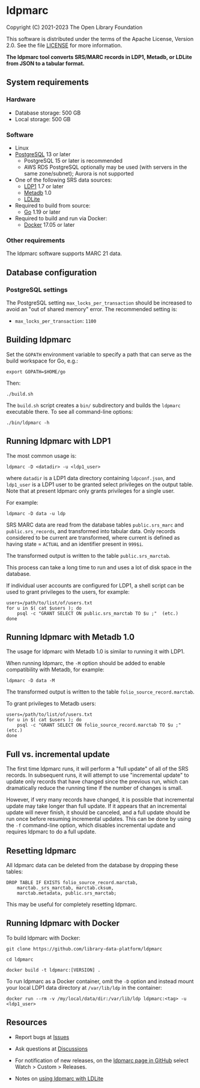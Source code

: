 ldpmarc
=======

Copyright (C) 2021-2023 The Open Library Foundation  

This software is distributed under the terms of the Apache License, 
Version 2.0.  See the file [LICENSE](LICENSE) for more information.


__The ldpmarc tool converts SRS/MARC records in LDP1, Metadb, or
LDLite from JSON to a tabular format.__


System requirements
-------------------

### Hardware

* Database storage: 500 GB
* Local storage: 500 GB

### Software

* Linux
* [PostgreSQL](https://www.postgresql.org/) 13 or later
  * PostgreSQL 15 or later is recommended
  * AWS RDS PostgreSQL optionally may be used (with servers in the
    same zone/subnet); Aurora is not supported
* One of the following SRS data sources:
  * [LDP1](https://github.com/library-data-platform/ldp) 1.7 or later
  * [Metadb](https://github.com/metadb-project/metadb) 1.0
  * [LDLite](https://github.com/library-data-platform/ldlite)
* Required to build from source:
  * [Go](https://golang.org/) 1.19 or later
* Required to build and run via Docker:
  * [Docker](https://docker.com) 17.05 or later

### Other requirements

The ldpmarc software supports MARC 21 data.


Database configuration
----------------------

### PostgreSQL settings

The PostgreSQL setting `max_locks_per_transaction` should be increased
to avoid an "out of shared memory" error.  The recommended setting is:

* `max_locks_per_transaction`: `1100`


Building ldpmarc
----------------

Set the `GOPATH` environment variable to specify a path that can serve 
as the build workspace for Go, e.g.:

```
export GOPATH=$HOME/go
```

Then:

```
./build.sh
```

The `build.sh` script creates a `bin/` subdirectory and builds the
`ldpmarc` executable there.  To see all command-line options:

```
./bin/ldpmarc -h
```


Running ldpmarc with LDP1
-------------------------

The most common usage is:

```
ldpmarc -D <datadir> -u <ldp1_user>
```

where `datadir` is a LDP1 data directory containing `ldpconf.json`,
and `ldp1_user` is a LDP1 user to be granted select privileges on the
output table.  Note that at present ldpmarc only grants privileges for
a single user.

For example:

```
ldpmarc -D data -u ldp
```

SRS MARC data are read from the database tables `public.srs_marc` and
`public.srs_records`, and transformed into tabular data.  Only records
considered to be current are transformed, where current is defined as
having state = `ACTUAL` and an identifier present in `999$i`.

The transformed output is written to the table `public.srs_marctab`.

This process can take a long time to run and uses a lot of disk space
in the database.

If individual user accounts are configured for LDP1, a shell script
can be used to grant privileges to the users, for example:

```
users=/path/to/list/of/users.txt
for u in $( cat $users ); do
    psql -c "GRANT SELECT ON public.srs_marctab TO $u ;"  (etc.)
done
```


Running ldpmarc with Metadb 1.0
-------------------------------

The usage for ldpmarc with Metadb 1.0 is similar to running it with
LDP1.

When running ldpmarc, the `-M` option should be added to enable
compatibility with Metadb, for example:


```
ldpmarc -D data -M
```

The transformed output is written to the table `folio_source_record.marctab`.

To grant privileges to Metadb users:

```
users=/path/to/list/of/users.txt
for u in $( cat $users ); do
    psql -c "GRANT SELECT ON folio_source_record.marctab TO $u ;"  (etc.)
done
```


Full vs. incremental update
---------------------------

The first time ldpmarc runs, it will perform a "full update" of all of
the SRS records.  In subsequent runs, it will attempt to use
"incremental update" to update only records that have changed since
the previous run, which can dramatically reduce the running time if
the number of changes is small.

However, if very many records have changed, it is possible that
incremental update may take longer than full update.  If it appears
that an incremental update will never finish, it should be canceled,
and a full update should be run once before resuming incremental
updates.  This can be done by using the `-f` command-line option,
which disables incremental update and requires ldpmarc to do a full
update.


Resetting ldpmarc
-----------------

All ldpmarc data can be deleted from the database by dropping these
tables:

```
DROP TABLE IF EXISTS folio_source_record.marctab,
    marctab._srs_marctab, marctab.cksum,
    marctab.metadata, public.srs_marctab;
```

This may be useful for completely resetting ldpmarc.


Running ldpmarc with Docker
---------------------------

To build ldpmarc with Docker:

```
git clone https://github.com/library-data-platform/ldpmarc

cd ldpmarc

docker build -t ldpmarc:[VERSION] . 
```

To run ldpmarc as a Docker container, omit the `-D` option and instead
mount your local LDP1 data directory at `/var/lib/ldp` in the
container:

```
docker run --rm -v /my/local/data/dir:/var/lib/ldp ldpmarc:<tag> -u <ldp1_user>
```


Resources
---------

* Report bugs at
  [Issues](https://github.com/library-data-platform/ldpmarc/issues)

* Ask questions at
  [Discussions](https://github.com/library-data-platform/ldpmarc/discussions)

* For notification of new releases, on the [ldpmarc page in
  GitHub](https://github.com/library-data-platform/ldpmarc) select
  Watch > Custom > Releases.

* Notes on [using ldpmarc with
  LDLite](https://github.com/library-data-platform/ldlite/blob/main/srs.md)

